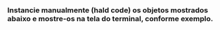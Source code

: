 <h3>
    Instancie manualmente (hald code) os objetos mostrados abaixo e mostre-os na tela do terminal, conforme exemplo.
</h3>